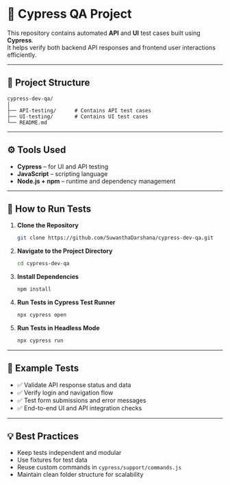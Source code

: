 # 🧪 Cypress QA Project

This repository contains automated **API** and **UI** test cases built using **Cypress**.  
It helps verify both backend API responses and frontend user interactions efficiently.

---

## 📂 Project Structure
```
cypress-dev-qa/
│
├── API-testing/      # Contains API test cases
├── UI-testing/       # Contains UI test cases
└── README.md
```

---

## ⚙️ Tools Used
- **Cypress** – for UI and API testing  
- **JavaScript** – scripting language  
- **Node.js + npm** – runtime and dependency management  

---

## 🚀 How to Run Tests

1. **Clone the Repository**
   ```bash
   git clone https://github.com/SuwanthaDarshana/cypress-dev-qa.git
   ```

2. **Navigate to the Project Directory**
   ```bash
   cd cypress-dev-qa
   ```

3. **Install Dependencies**
   ```bash
   npm install
   ```

4. **Run Tests in Cypress Test Runner**
   ```bash
   npx cypress open
   ```

5. **Run Tests in Headless Mode**
   ```bash
   npx cypress run
   ```

---

## 🧾 Example Tests
- ✅ Validate API response status and data  
- ✅ Verify login and navigation flow  
- ✅ Test form submissions and error messages  
- ✅ End-to-end UI and API integration checks  

---

## 💡 Best Practices
- Keep tests independent and modular  
- Use fixtures for test data  
- Reuse custom commands in `cypress/support/commands.js`  
- Maintain clean folder structure for scalability  

